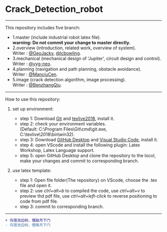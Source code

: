 # Crack_Detection_robot
----------------------------------------------------
This repository includes five branch:
- 1.master (include industrial robot latex file).  
  **warning: Do not commit your change to master directly.**
- 2.overview (introduction, related work, overview of system).  
  Writer : [@GeoJacky](https://github.com/GeoJacky), [@lcbowling](https://github.com/lcbowling).  
- 3.mechanical (mechanical design of 'Jupiter', circuit design and control).  
  Writer : [@yyg-neo](https://github.com/yyg-neo).
- 4.planning (navigation and path planning, obstacle avoidance).  
  Writer : [@ManciuCen](https://github.com/ManciuCen).
- 5.image (crack detection algorithm, image processing).  
  Writer : [@BenzhangQiu](https://github.com/BenzhangQiu).
---------------------------------------------------
How to use this repository:  
1. set up environment:  
   - step 1: Download [Git](https://git-scm.com/download/win) and [texlive2018](https://mirrors.tuna.tsinghua.edu.cn/CTAN/systems/texlive/Images/), install it.
   - step 2: check your environment variables.  
   (Default: C:\Program Files\Git\cmd\git.exe, C:\texlive\2018\bin\win32).  
   - step 3: Download [GitHub Desktop](https://central.github.com/deployments/desktop/desktop/latest/win32) and [Visual Studio Code](https://code.visualstudio.com/), install it.  
   - step 4: open VScode and install the following plugin: Latex Workshop, Latex Language support.  
   - step 5: open GitHub Desktop and clone the repository to the locol, make your changes and commit to corresponding branch.  

2. use latex template:
   - step 1: Open file folder(The repository) on VScode, choose the .tex file and open it.  
   - step 2: use *ctrl+alt+b* to compiled the code, use *ctrl+alt+v* to preview thd pdf file, use *ctrl+alt+left-click* to reverse positioning to code from pdf file.  
   - step 3: commit to corresponding branch.  
---------------------------------------------------
```diff
+ 鸟宿池边树，僧敲月下门
- 鸟宿池边树，僧推月下门
```
  
